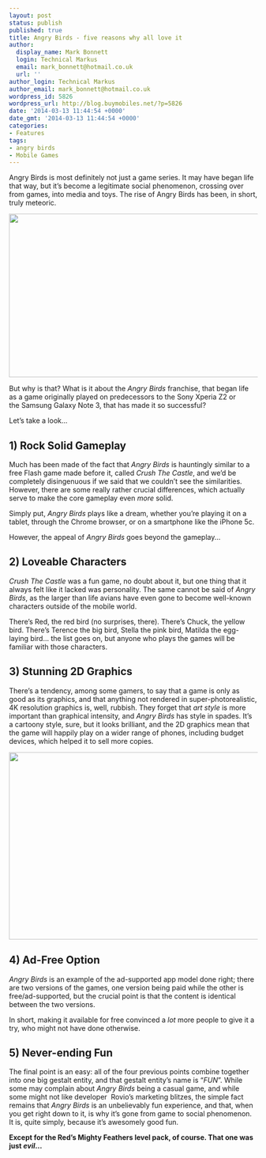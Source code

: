 ```yaml
---
layout: post
status: publish
published: true
title: Angry Birds - five reasons why all love it
author:
  display_name: Mark Bonnett
  login: Technical Markus
  email: mark_bonnett@hotmail.co.uk
  url: ''
author_login: Technical Markus
author_email: mark_bonnett@hotmail.co.uk
wordpress_id: 5826
wordpress_url: http://blog.buymobiles.net/?p=5826
date: '2014-03-13 11:44:54 +0000'
date_gmt: '2014-03-13 11:44:54 +0000'
categories:
- Features
tags:
- angry birds
- Mobile Games
---
```

<p><span class="postStandFirst">Angry Birds is most definitely not just a game series. It may have began life that way, but it&rsquo;s become a legitimate social phenomenon, crossing over from games, into media and toys. The rise of Angry Birds has been, in short, truly meteoric.</span></p>
<p><img class="aligncenter" alt="" src="http://farm4.staticflickr.com/3714/13123463484_277b6a95d7_z.jpg" width="591" height="331" /></p>
<p>But why is that? What is it about the&nbsp;<em>Angry Birds</em>&nbsp;franchise, that began life as a game originally played on predecessors to the&nbsp;Sony Xperia Z2&nbsp;or the&nbsp;Samsung Galaxy Note 3, that has made it so successful?</p>
<p>Let&rsquo;s take a look...</p>
<h2>1) Rock Solid Gameplay</h2>
<p>Much has been made of the fact that&nbsp;<em>Angry Birds</em>&nbsp;is hauntingly similar to a free Flash game made before it, called&nbsp;<em>Crush The Castle</em>, and we&rsquo;d be completely disingenuous if we said that we couldn&rsquo;t see the similarities. However, there are some really rather crucial differences, which actually serve to make the core gameplay even&nbsp;<em>more</em>&nbsp;solid.</p>
<p>Simply put,&nbsp;<em>Angry Birds</em>&nbsp;plays like a dream, whether you&rsquo;re playing it on a tablet, through the Chrome browser, or on a smartphone like the iPhone 5c.</p>
<p>However, the appeal of&nbsp;<em>Angry Birds</em>&nbsp;goes beyond the gameplay...</p>
<h2>2) Loveable Characters</h2>
<p><em>Crush The Castle</em>&nbsp;was a fun game, no doubt about it, but one thing that it always felt like it lacked was personality. The same cannot be said of&nbsp;<em>Angry Birds</em>, as the larger than life avians have even gone to become well-known characters outside of the mobile world.</p>
<p>There&rsquo;s Red, the red bird (no surprises, there). There&rsquo;s Chuck, the yellow bird. There&rsquo;s Terence the big bird, Stella the pink bird, Matilda the egg-laying bird... the list goes on, but anyone who plays the games will be familiar with those characters.</p>
<h2>3) Stunning 2D Graphics</h2>
<p>There&rsquo;s a tendency, among some gamers, to say that a game is only as good as its graphics, and that anything not rendered in super-photorealistic, 4K resolution graphics is, well, rubbish. They forget that&nbsp;<em>art style</em>&nbsp;is more important than graphical intensity, and&nbsp;<em>Angry Birds</em>&nbsp;has style in spades. It&rsquo;s a cartoony style, sure, but it looks brilliant, and the 2D graphics mean that the game will happily play on a wider range of phones, including budget devices, which helped it to sell more copies.</p>
<p><img class="aligncenter" alt="" src="http://farm4.staticflickr.com/3818/13123298023_31f2e982a4_z.jpg" width="602" height="379" /></p>
<h2>4) Ad-Free Option</h2>
<p><em>Angry Birds</em>&nbsp;is an example of the ad-supported app model done right; there are two versions of the games, one version being paid while the other is free/ad-supported, but the crucial point is that the content is identical between the two versions.</p>
<p>In short, making it available for free convinced a&nbsp;<em>lot</em>&nbsp;more people to give it a try, who might not have done otherwise.</p>
<h2>5) Never-ending Fun</h2>
<p>The final point is an easy: all of the four previous points combine together into one big gestalt entity, and that gestalt entity&rsquo;s name is &ldquo;<em>FUN</em>&rdquo;. While some may complain about&nbsp;<em>Angry Birds</em>&nbsp;being a casual game, and while some might not like developer&nbsp; Rovio&rsquo;s marketing blitzes, the simple fact remains that&nbsp;<em>Angry Birds</em>&nbsp;is an unbelievably fun experience, and that, when you get right down to it, is why it&rsquo;s gone from game to social phenomenon. It is, quite simply, because it&rsquo;s awesomely good fun.</p>
<p><strong>Except for the Red&rsquo;s Mighty Feathers level pack, of course. That one was just&nbsp;<em>evil</em>...</strong></p>
